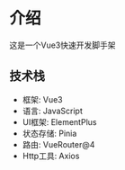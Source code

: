 # 介绍
这是一个Vue3快速开发脚手架

## 技术栈
- 框架: Vue3
- 语言: JavaScript
- UI框架: ElementPlus
- 状态存储: Pinia
- 路由: VueRouter@4
- Http工具: Axios